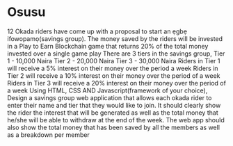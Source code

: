 # Osusu

12 Okada riders have come up with a proposal to start an ẹgbẹ
ifowopamọ(savings group). The money saved by the riders will be invested in a Play to
Earn Blockchain game that returns 20% of the total money invested over a single game
play
There are 3 tiers in the savings group,
Tier 1 - 10,000 Naira
Tier 2 - 20,000 Naira
Tier 3 - 30,000 Naira
Riders in Tier 1 will receive a 5% interest on their money over the period a week
Riders in Tier 2 will receive a 10% interest on their money over the period of a week
Riders in Tier 3 will receive a 20% interest on their money over the period of a week
Using HTML, CSS AND Javascript(framework of your choice), Design a savings
group web application that allows each okada rider to enter their name and tier that they
would like to join. It should clearly show the rider the interest that will be generated as
well as the total money that he/she will be able to withdraw at the end of the week.
The web app should also show the total money that has been saved by all the
members as well as a breakdown per member
